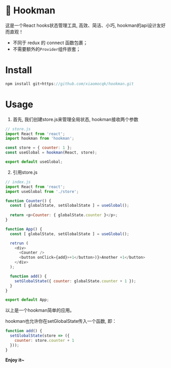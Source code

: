 # :tada: Hookman
这是一个React hooks状态管理工具, 高效、简洁、小巧, hookman的api设计友好而直观！
- 不同于 redux 的 connect 函数包裹；
- 不需要额外的`Provider`组件嵌套；

# Install
```javascript
npm install git+https://github.com/xiaomocqk/hookman.git
```

# Usage

1. 首先, 我们创建store.js来管理全局状态, hookman接收两个参数

```javascript
// store.js
import React from 'react';
import hookman from 'hookman';

const store = { counter: 1 };
const useGlobal = hookman(React, store);

export default useGlobal;
```

2. 引用store.js

```javascript
// index.js
import React from 'react';
import useGlobal from './store';

function Counter() {
  const [ globalState, setGlobalState ] = useGlobal();
  
  return <p>Counter: { globalState.counter }</p>;
}

function App() {
  const [ globalState, setGlobalState ] = useGlobal();

  retrun (
    <div>
      <Counter />
      <button onClick={add}>+1</button>)}>Another +1</button>
    </div>
  );

  function add() {
    setGlobalState({ counter: globalState.counter + 1 });
  }
}

export default App;
```
以上是一个hookman简单的应用。

hookman也允许你在setGlobalState传入一个函数, 即：
```js
function add() {
  setGlobalState(store => ({
    counter: store.counter + 1
  }));
}
```

**Enjoy it~**